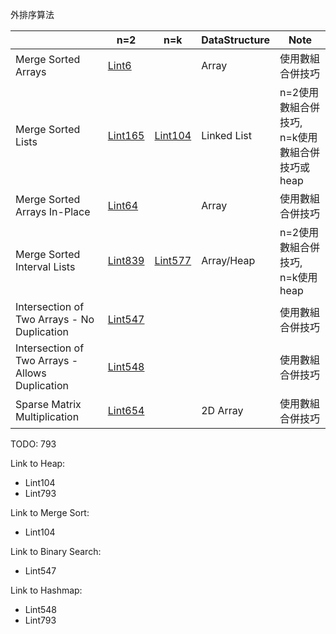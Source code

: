 外排序算法

|  | n=2 | n=k | DataStructure | Note |
|---|---|---|---|---|
| Merge Sorted Arrays | [Lint6](https://github.com/chkao831/Algo_learning_notes/blob/main/ExternalSorting/LintCode_6_Merge-Two-Sorted-Arrays.md) |  | Array | 使用數組合併技巧 |
| Merge Sorted Lists | [Lint165](https://github.com/chkao831/Algo_learning_notes/blob/main/ExternalSorting/LintCode_165_Merge-Two-Sorted-Lists.md) | [Lint104](https://github.com/chkao831/Algo_learning_notes/blob/main/ExternalSorting/LintCode_104_Merge-K-Sorted-Lists.md#2-%E5%85%A9%E5%85%A9%E6%AD%B8%E4%BD%B5-pairwise-merge-non-recursive) | Linked List | n=2使用數組合併技巧, <br/>n=k使用數組合併技巧或heap |
| Merge Sorted Arrays In-Place | [Lint64](https://github.com/chkao831/Algo_learning_notes/blob/main/ExternalSorting/LintCode_64_Merge-Sorted-Array.md) |  | Array | 使用數組合併技巧 |
| Merge Sorted Interval Lists | [Lint839](https://github.com/chkao831/Algo_learning_notes/blob/main/ExternalSorting/LintCode_839_Merge-Two-Sorted-Interval-Lists.md) | [Lint577](https://github.com/chkao831/Algo_learning_notes/blob/main/ExternalSorting/LintCode_577_Merge-K-Sorted-Interval-Lists.md) | Array/Heap | n=2使用數組合併技巧, n=k使用heap |
| Intersection of Two Arrays - No Duplication | [Lint547](https://github.com/chkao831/Algo_learning_notes/blob/main/ExternalSorting/LintCode_547_Intersection-of-Two-Arrays.md#2-two-in-place-sorts--two-pointers-%E6%95%B8%E7%B5%84%E5%90%88%E4%BD%B5) |  |  | 使用數組合併技巧 |
| Intersection of Two Arrays - Allows Duplication | [Lint548](https://github.com/chkao831/Algo_learning_notes/blob/main/ExternalSorting/LintCode_548_Intersection-of-Two-Arrays-II.md#2-two-in-place-sorts--two-pointers-%E6%95%B8%E7%B5%84%E5%90%88%E4%BD%B5) |  |  | 使用數組合併技巧 |
| Sparse Matrix Multiplication | [Lint654](https://github.com/chkao831/Algo_learning_notes/blob/main/ExternalSorting/LintCode_654_Sparse-Matrix-Multiplication.md) |  | 2D Array | 使用數組合併技巧 |


TODO: 793

Link to Heap:
- Lint104
- Lint793

Link to Merge Sort:
- Lint104

Link to Binary Search:
- Lint547

Link to Hashmap:
- Lint548
- Lint793
